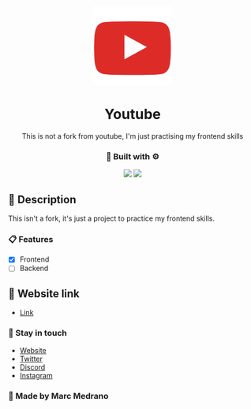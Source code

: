 <p align="center">
  <a href="https://elmarcz.github.io/Youtube-HTML/" target="blank"><img src="Src/Logo.png" width="160" alt="Dot Logo" /></a>
  <h1 align="center" href="https://elmarcz.github.io/Youtube-HTML/">Youtube</h1>
</p>
<p align="center">This is not a fork from youtube, I'm just practising my frontend skills</p>
<h3 align="center">🔨 Built with ⚙️</h3>

<p align="center">
   <img src='https://raw.githubusercontent.com/sammwyy/sammwyy/master/skills/html.png' height='50px'/>
   <img src='https://raw.githubusercontent.com/sammwyy/sammwyy/master/skills/css.png' height='50px'/>   
</p>


## 📝 Description
This isn't a fork, it's just a project to practice my frontend skills.

### 📋 Features

- [x] Frontend
- [ ] Backend

## 📱 Website link
- [Link](https://elmarcz.github.io/Youtube-HTML/)

### 👤 Stay in touch
- [Website](https://elmarcz.github.io/portfolio/)
- [Twitter](https://twitter.com/MarcMedrano15)
- [Discord](https://discord.com/invite/zPSYDGVXxx)
- [Instagram](https://www.instagram.com/marcmedranoz/)

### 🔅 Made by Marc Medrano 

